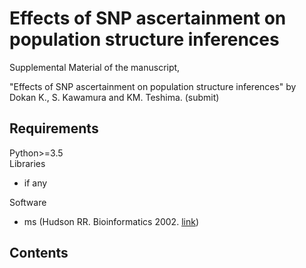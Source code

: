 # Effects of SNP ascertainment on population structure inferences

Supplemental Material of the manuscript, 

"Effects of SNP ascertainment on population structure inferences" 
by Dokan K., S. Kawamura and KM. Teshima. (submit)

## Requirements

Python>=3.5  
Libraries
  - if any

Software
  - ms (Hudson RR. Bioinformatics 2002. [link](http://home.uchicago.edu/rhudson1/source/mksamples.html))
  
## Contents






